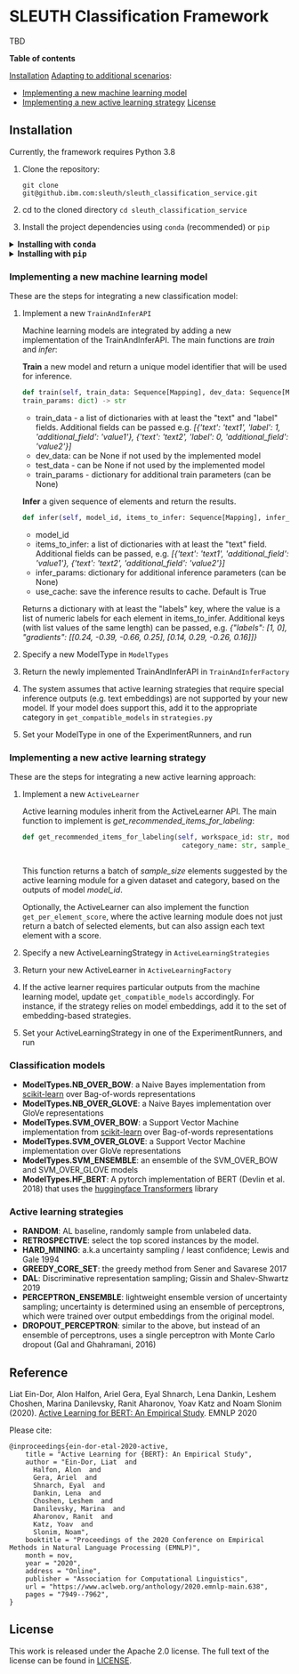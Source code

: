 # SLEUTH Classification Framework

TBD


**Table of contents**

[Installation](#installation)
[Adapting to additional scenarios](#adapting-to-additional-scenarios):
* [Implementing a new machine learning model](#implementing-a-new-machine-learning-model)
* [Implementing a new active learning strategy](#implementing-a-new-active-learning-strategy)
[License](#license)

## Installation
Currently, the framework requires Python 3.8
1. Clone the repository: 

   `git clone git@github.ibm.com:sleuth/sleuth_classification_service.git`
2. cd to the cloned directory `cd sleuth_classification_service`
3. Install the project dependencies using `conda` (recommended) or `pip`
<details><summary><b>Installing with <tt>conda</tt></b></summary>
<p>

- Install Anaconda https://docs.anaconda.com/anaconda/install/index.html

- Restart your console

- Use the following commands to create a new anaconda environment and install the requirements:
```bash
# Create and activate a virtual environment:
conda create --yes -n sleuth_classification python=3.8
conda activate sleuth_classification
# Install requirements
pip install -r lrtc_lib/requirements.txt
```
</p>
</details>
<details><summary><b>Installing with <tt>pip</tt></b></summary>
<p>
Assuming python 3.8 is already installed.
- Install pip https://pip.pypa.io/en/stable/installation/

- Restart your console

- Install requirements:
```bash
pip install -r lrtc_lib/requirements.txt
```
</p>
</details>


### Implementing a new machine learning model
These are the steps for integrating a new classification model:
1. Implement a new `TrainAndInferAPI`

    Machine learning models are integrated by adding a new implementation of the TrainAndInferAPI.
    The main functions are *train* and *infer*:
    
    **Train** a new model and return a unique model identifier that will be used for inference.
    ```python    
    def train(self, train_data: Sequence[Mapping], dev_data: Sequence[Mapping], test_data: Sequence[Mapping], 
    train_params: dict) -> str
   ```
        
    - train_data - a list of dictionaries with at least the "text" and "label" fields. Additional fields can be passed e.g.
    *[{'text': 'text1', 'label': 1, 'additional_field': 'value1'}, {'text': 'text2', 'label': 0, 'additional_field': 'value2'}]*
    - dev_data: can be None if not used by the implemented model
    - test_data - can be None if not used by the implemented model
    - train_params - dictionary for additional train parameters (can be None)

    **Infer** a given sequence of elements and return the results.

    ```python    
    def infer(self, model_id, items_to_infer: Sequence[Mapping], infer_params: dict, use_cache=True) -> dict:
    ```    
    - model_id
    - items_to_infer: a list of dictionaries with at least the "text" field. Additional fields can be passed,
    e.g. *[{'text': 'text1', 'additional_field': 'value1'}, {'text': 'text2', 'additional_field': 'value2'}]*
    - infer_params: dictionary for additional inference parameters (can be None)
    - use_cache: save the inference results to cache. Default is True
    
    Returns a dictionary with at least the "labels" key, where the value is a list of numeric labels for each element in
    items_to_infer.
    Additional keys (with list values of the same length) can be passed,
    e.g. *{"labels": [1, 0], "gradients": [[0.24, -0.39, -0.66, 0.25], [0.14, 0.29, -0.26, 0.16]]}*

2. Specify a new ModelType in `ModelTypes`
3. Return the newly implemented TrainAndInferAPI in `TrainAndInferFactory`
4. The system assumes that active learning strategies that require special inference outputs (e.g. text embeddings)
are not supported by your new model. If your model does support this, add it to the appropriate category 
in `get_compatible_models` in `strategies.py`
5. Set your ModelType in one of the ExperimentRunners, and run

### Implementing a new active learning strategy
These are the steps for integrating a new active learning approach:
1. Implement a new `ActiveLearner`
   
   Active learning modules inherit from the ActiveLearner API.
   The main function to implement is *get_recommended_items_for_labeling*:
   ```python
   def get_recommended_items_for_labeling(self, workspace_id: str, model_id: str, dataset_name: str,
                                           category_name: str, sample_size: int = 1) -> Sequence[TextElement]:
    
   ```    
   This function returns a batch of *sample_size* elements suggested by the active learning module for a given dataset
   and category, based on the outputs of model *model_id*.
   
   Optionally, the ActiveLearner can also implement the function `get_per_element_score`, where the active learning 
   module does not just return a batch of selected elements, but can also assign each text element with a score.

2. Specify a new ActiveLearningStrategy in `ActiveLearningStrategies`
3. Return your new ActiveLearner in `ActiveLearningFactory`
4. If the active learner requires particular outputs from the machine learning model, update `get_compatible_models` 
accordingly. For instance, if the strategy relies on model embeddings, add it to the set of embedding-based strategies.
5. Set your ActiveLearningStrategy in one of the ExperimentRunners, and run

### Classification models
- **ModelTypes.NB_OVER_BOW**: a Naive Bayes implementation from [scikit-learn](https://scikit-learn.org) over Bag-of-words representations
- **ModelTypes.NB_OVER_GLOVE**: a Naive Bayes implementation over GloVe representations
- **ModelTypes.SVM_OVER_BOW**: a Support Vector Machine implementation from [scikit-learn](https://scikit-learn.org) over Bag-of-words representations
- **ModelTypes.SVM_OVER_GLOVE**: a Support Vector Machine implementation over GloVe representations
- **ModelTypes.SVM_ENSEMBLE**: an ensemble of the SVM_OVER_BOW and SVM_OVER_GLOVE models
- **ModelTypes.HF_BERT**: A pytorch implementation of BERT (Devlin et al. 2018) that uses the [huggingface Transformers](https://github.com/huggingface/transformers) library 

### Active learning strategies
- **RANDOM**: AL baseline, randomly sample from unlabeled data.
- **RETROSPECTIVE**: select the top scored instances by the model.
- **HARD_MINING**: a.k.a uncertainty sampling / least confidence; Lewis and Gale 1994
- **GREEDY_CORE_SET**: the greedy method from Sener and Savarese 2017
- **DAL**: Discriminative representation sampling; Gissin and Shalev-Shwartz 2019
- **PERCEPTRON_ENSEMBLE**: lightweight ensemble version of uncertainty sampling; uncertainty is determined
using an ensemble of perceptrons, which were trained over output embeddings from the original model.
- **DROPOUT_PERCEPTRON**: similar to the above, but instead of an ensemble of perceptrons, uses a single perceptron
with Monte Carlo dropout (Gal and Ghahramani, 2016)


## Reference
Liat Ein-Dor, Alon Halfon, Ariel Gera, Eyal Shnarch, Lena Dankin, Leshem Choshen, Marina Danilevsky, Ranit Aharonov, Yoav Katz and Noam Slonim (2020). 
[Active Learning for BERT: An Empirical Study](https://www.aclweb.org/anthology/2020.emnlp-main.638/). EMNLP 2020

Please cite: 
```
@inproceedings{ein-dor-etal-2020-active,
    title = "Active Learning for {BERT}: An Empirical Study",
    author = "Ein-Dor, Liat  and
      Halfon, Alon  and
      Gera, Ariel  and
      Shnarch, Eyal  and
      Dankin, Lena  and
      Choshen, Leshem  and
      Danilevsky, Marina  and
      Aharonov, Ranit  and
      Katz, Yoav  and
      Slonim, Noam",
    booktitle = "Proceedings of the 2020 Conference on Empirical Methods in Natural Language Processing (EMNLP)",
    month = nov,
    year = "2020",
    address = "Online",
    publisher = "Association for Computational Linguistics",
    url = "https://www.aclweb.org/anthology/2020.emnlp-main.638",
    pages = "7949--7962",
}
```

## License
This work is released under the Apache 2.0 license. The full text of the license can be found in [LICENSE](LICENSE).

